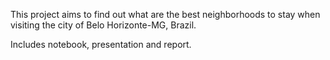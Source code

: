 This project aims to find out what are the best neighborhoods to stay when visiting the city of Belo Horizonte-MG, Brazil.

Includes notebook, presentation and report.
